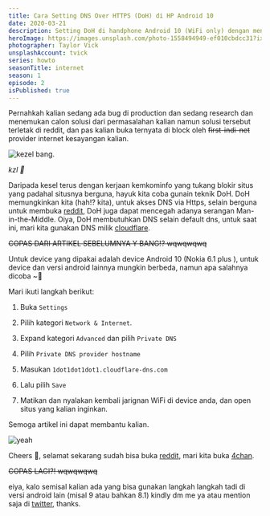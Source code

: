 ```yaml
---
title: Cara Setting DNS Over HTTPS (DoH) di HP Android 10
date: 2020-03-21
description: Setting DoH di handphone Android 10 (WiFi only) dengan menggunakan DNS Cloudflare 1.1.1.1
heroImage: https://images.unsplash.com/photo-1558494949-ef010cbdcc31?ixlib=rb-1.2.1&ixid=eyJhcHBfaWQiOjEyMDd9&auto=format&fit=crop&w=1491&q=80
photographer: Taylor Vick
unsplashAccount: tvick
series: howto
seasonTitle: internet
season: 1
episode: 2
isPublished: true
---
```


Pernahkah kalian sedang ada bug di production dan sedang research dan menemukan calon solusi dari permasalahan kalian namun solusi tersebut terletak di reddit, dan pas kalian buka ternyata di block oleh ~~first-indi-net~~ provider internet kesayangan kalian.

![kezel bang](https://media.giphy.com/media/DOdsiolqbxCbm/giphy.gif).

_kzl 💢_

Daripada kesel terus dengan kerjaan kemkominfo yang tukang blokir situs yang padahal situsnya berguna, hayuk kita coba gunain teknik DoH. DoH memungkinkan kita (hah!? kita), untuk akses DNS via Https, selain berguna untuk membuka [reddit](https://reddit.com), DoH juga dapat mencegah adanya serangan Man-in-the-Middle. Oiya, DoH membutuhkan DNS selain default dns, untuk saat ini, mari kita gunakan DNS milik [cloudflare](https://1.1.1.1/).

~~COPAS DARI ARTIKEL SEBELUMNYA Y BANG!? wqwqwqwq~~

Untuk device yang dipakai adalah device Android 10 (Nokia 6.1 plus ), untuk device dan versi android lainnya mungkin berbeda, namun apa salahnya dicoba ~🎵

Mari ikuti langkah berikut:

1. Buka `Settings`

2. Pilih kategori `Network & Internet`.

3. Expand kategori `Advanced` dan pilih `Private DNS`

4. Pilih `Private DNS provider hostname`

5. Masukan `1dot1dot1dot1.cloudflare-dns.com`

6. Lalu pilih `Save`

7. Matikan dan nyalakan kembali jarignan WiFi di device anda, dan open situs yang kalian inginkan.

Semoga artikel ini dapat membantu kalian.

![yeah](https://media.giphy.com/media/tyxovVLbfZdok/giphy.gif)

Cheers 🥂, selamat sekarang sudah bisa buka [reddit](https://reddit.com), mari kita buka [4chan](https://4chan.org/g).

~~COPAS LAGI?! wqwqwqwq~~

eiya, kalo semisal kalian ada yang bisa gunakan langkah langkah tadi di versi android lain (misal 9 atau bahkan 8.1) kindly dm me ya atau mention saja di [twitter](https://twitter.com/sadevva_), thanks.
